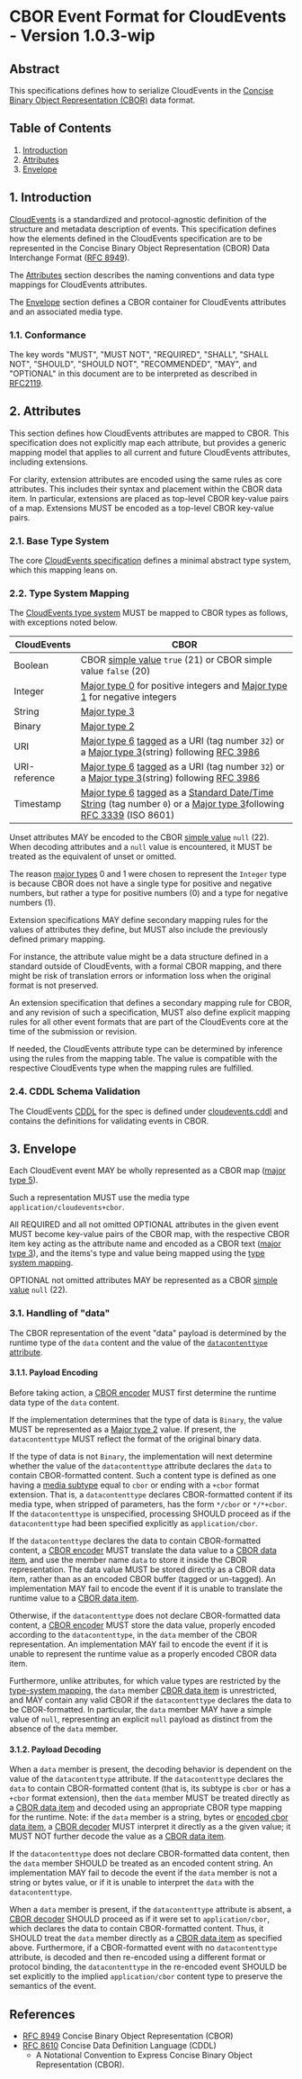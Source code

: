 # CBOR Event Format for CloudEvents - Version 1.0.3-wip

## Abstract

This specifications defines how to serialize CloudEvents in the 
[Concise Binary Object Representation (CBOR)][cbor-spec] data format.

## Table of Contents

1. [Introduction](#1-introduction)
2. [Attributes](#2-attributes)
3. [Envelope](#3-envelope)

## 1. Introduction

[CloudEvents][ce] is a standardized and protocol-agnostic definition of the
structure and metadata description of events. This specification defines how the
elements defined in the CloudEvents specification are to be represented in the
Concise Binary Object Representation (CBOR) Data Interchange Format 
([RFC 8949][cbor-spec]).

The [Attributes](#2-attributes) section describes the naming conventions and
data type mappings for CloudEvents attributes.

The [Envelope](#3-envelope) section defines a CBOR container for CloudEvents
attributes and an associated media type.

### 1.1. Conformance

The key words "MUST", "MUST NOT", "REQUIRED", "SHALL", "SHALL NOT", "SHOULD",
"SHOULD NOT", "RECOMMENDED", "MAY", and "OPTIONAL" in this document are to be
interpreted as described in [RFC2119][rfc2119].

## 2. Attributes

This section defines how CloudEvents attributes are mapped to CBOR. This
specification does not explicitly map each attribute, but provides a generic
mapping model that applies to all current and future CloudEvents attributes,
including extensions.

For clarity, extension attributes are encoded using the same rules as core 
attributes. This includes their syntax and placement within the CBOR data item. 
In particular, extensions are placed as top-level CBOR key-value pairs of a map. 
Extensions MUST be encoded as a top-level CBOR key-value pairs.

### 2.1. Base Type System

The core [CloudEvents specification][ce] defines a minimal abstract type system,
which this mapping leans on.

### 2.2. Type System Mapping

The [CloudEvents type system][ce-types] MUST be mapped to CBOR types as follows,
with exceptions noted below.

| CloudEvents   | CBOR                                                         |
| ------------- | ------------------------------------------------------------ |
| Boolean       | CBOR [simple value][cbor-simple-value] `true` (21) or CBOR simple value `false` (20) |
| Integer       | [Major type 0][cbor-major-types] for positive integers and [Major type 1][cbor-major-types] for negative integers                         |
| String        | [Major type 3][cbor-major-types]                             |
| Binary        | [Major type 2][cbor-major-types]                             |
| URI           | [Major type 6][cbor-major-types] [tagged][cbor-tagging] as a URI (tag number `32`) or a [Major type 3][cbor-major-types](string) following [RFC 3986][rfc3986]|
| URI-reference | [Major type 6][cbor-major-types] [tagged][cbor-tagging] as a URI (tag number `32`) or a [Major type 3][cbor-major-types](string) following [RFC 3986][rfc3986]|
| Timestamp     | [Major type 6][cbor-major-types] [tagged][cbor-tagging] as a [Standard Date/Time String][cbor-standard-datetime] (tag number `0`)  or a [Major type 3][cbor-major-types]following [RFC 3339][rfc3339] (ISO 8601)  |

Unset attributes MAY be encoded to the CBOR [simple value][cbor-simple-value] 
`null` (22). When decoding attributes and a `null` value is encountered, 
it MUST be treated as the equivalent of unset or omitted.

The reason [major types][cbor-major-types] 0 and 1 were chosen to represent the 
`Integer` type is because CBOR does not have a single type for positive and 
negative numbers, but rather a type for positive numbers (0) and a type 
for negative numbers (1).  

Extension specifications MAY define secondary mapping rules for the values of
attributes they define, but MUST also include the previously defined primary
mapping.

For instance, the attribute value might be a data structure defined in a
standard outside of CloudEvents, with a formal CBOR mapping, and there might be
risk of translation errors or information loss when the original format is not
preserved.

An extension specification that defines a secondary mapping rule for CBOR, and
any revision of such a specification, MUST also define explicit mapping rules
for all other event formats that are part of the CloudEvents core at the time of
the submission or revision.

If needed, the CloudEvents attribute type can be determined by inference using 
the rules from the mapping table. The value is compatible with the respective 
CloudEvents type when the mapping rules are fulfilled.

### 2.4. CDDL Schema Validation

The CloudEvents [CDDL][cddl-spec] for the spec is defined under
[cloudevents.cddl](cloudevents.cddl) and contains the definitions for 
validating events in CBOR.

## 3. Envelope

Each CloudEvent event MAY be wholly represented as a CBOR map 
([major type 5][cbor-major-types]).

Such a representation MUST use the media type `application/cloudevents+cbor`.

All REQUIRED and all not omitted OPTIONAL attributes in the given event MUST 
become key-value pairs of the CBOR map, with the respective CBOR item key 
acting as the attribute name and encoded as a CBOR text 
([major type 3][cbor-major-types]), and the items's type and value being mapped 
using the [type system mapping](#22-type-system-mapping).

OPTIONAL not omitted attributes MAY be represented as a CBOR 
[simple value][cbor-simple-value] `null` (22).

### 3.1. Handling of "data"

The CBOR representation of the event "data" payload is determined by the runtime
type of the `data` content and the value of the [`datacontenttype`
attribute][datacontenttype].

#### 3.1.1. Payload Encoding

Before taking action, a [CBOR encoder][cbor-encoder] MUST first determine 
the runtime data type of the `data` content.

If the implementation determines that the type of data is `Binary`, the value
MUST be represented as a [Major type 2][cbor-major-types] value. If present, 
the `datacontenttype` MUST reflect the format of the original binary data.

If the type of data is not `Binary`, the implementation will next determine
whether the value of the `datacontenttype` attribute declares the `data` to
contain CBOR-formatted content. Such a content type is defined as one having a
[media subtype][rfc2045-sec5] equal to `cbor` or ending with a `+cbor` format
extension. That is, a `datacontenttype` declares CBOR-formatted content if its
media type, when stripped of parameters, has the form `*/cbor` or `*/*+cbor`.
If the `datacontenttype` is unspecified, processing SHOULD proceed as if the
`datacontenttype` had been specified explicitly as `application/cbor`.

If the `datacontenttype` declares the data to contain CBOR-formatted content, a
[CBOR encoder][cbor-encoder] MUST translate the data value to a 
[CBOR data item][cbor-data-item], and use the member name `data` to store it 
inside the CBOR representation. The data value MUST be stored directly as a 
CBOR data item, rather than as an encoded CBOR buffer (tagged or un-tagged).
An implementation MAY fail to encode the event if it is unable to translate 
the runtime value to a [CBOR data item][cbor-data-item].

Otherwise, if the `datacontenttype` does not declare CBOR-formatted data
content, a [CBOR encoder][cbor-encoder] MUST store the data value, 
properly encoded according to the `datacontenttype`, in the `data` member of the
CBOR representation. An implementation MAY fail to encode the event if it is 
unable to represent the runtime value as a properly encoded CBOR data item.

Furthermore, unlike attributes, for which value types are restricted by the
[type-system mapping](#22-type-system-mapping), the `data` member
[CBOR data item][cbor-data-item] is unrestricted, and MAY contain any valid 
CBOR if the `datacontenttype` declares the data to be CBOR-formatted. 
In particular, the `data` member MAY have a simple value of `null`, 
representing an explicit `null` payload as distinct from the absence of 
the `data` member.

#### 3.1.2. Payload Decoding

When a `data` member is present, the decoding behavior is dependent on the value
of the `datacontenttype` attribute. If the `datacontenttype` declares the `data`
to contain CBOR-formatted content (that is, its subtype is `cbor` or has a
`+cbor` format extension), then the `data` member MUST be treated directly as a
[CBOR data item][cbor-data-item] and decoded using an appropriate CBOR type 
mapping for the runtime. Note: if the `data` member is a string, bytes or 
[encoded cbor data item][cbor-encoded-data-item], a [CBOR decoder][cbor-decoder] 
MUST interpret it directly as a the given value; it MUST NOT further
decode the value as a [CBOR data item][cbor-data-item].

If the `datacontenttype` does not declare CBOR-formatted data content, then the
`data` member SHOULD be treated as an encoded content string. An implementation
MAY fail to decode the event if the `data` member is not a string or bytes 
value, or if it is unable to interpret the `data` with the `datacontenttype`.

When a `data` member is present, if the `datacontenttype` attribute is absent, a
[CBOR decoder][cbor-decoder] SHOULD proceed as if it were set to 
`application/cbor`, which declares the data to contain CBOR-formatted content. 
Thus, it SHOULD treat the `data` member directly as a 
[CBOR data item][cbor-data-item] as specified above. Furthermore, 
if a CBOR-formatted event with no `datacontenttype` attribute, is decoded and 
then re-encoded using a different format or protocol binding, the 
`datacontenttype` in the re-encoded event SHOULD be set explicitly to the 
implied `application/cbor` content type to preserve the semantics of the event.

## References

- [RFC 8949][cbor-spec] Concise Binary Object Representation (CBOR)
- [RFC 8610][cddl-spec]  Concise Data Definition Language (CDDL)
  - A Notational Convention to Express 
  Concise Binary Object Representation (CBOR).


[cbor-spec]: https://www.rfc-editor.org/rfc/rfc8949.html
[cbor-simple-value]: https://www.rfc-editor.org/rfc/rfc8949.html#fpnocont
[cbor-major-types]: https://www.rfc-editor.org/rfc/rfc8949.html#name-major-types
[cbor-tagging]: https://www.rfc-editor.org/rfc/rfc8949.html#section-3.4
[cbor-standard-datetime]: https://www.rfc-editor.org/rfc/rfc8949.html#name-standard-date-time-string
[cbor-encoded-data-item]: https://www.rfc-editor.org/rfc/rfc8949.html#section-3.4.5.1
[cddl-spec]: https://www.rfc-editor.org/rfc/rfc8610
[cbor-encoder]: https://www.rfc-editor.org/rfc/rfc8949.html#name-terminology
[cbor-decoder]: https://www.rfc-editor.org/rfc/rfc8949.html#name-terminology
[cbor-data-item]: https://www.rfc-editor.org/rfc/rfc8949.html#section-1.2
[ce]: ../spec.md
[rfc2119]: https://tools.ietf.org/html/rfc2119
[ce-types]: ../spec.md#type-system
[datacontenttype]: ../spec.md#datacontenttype
[rfc2045-sec5]: https://tools.ietf.org/html/rfc2045#section-5
[rfc3339]: https://www.ietf.org/rfc/rfc3339.txt
[rfc3986]: https://tools.ietf.org/html/rfc3986